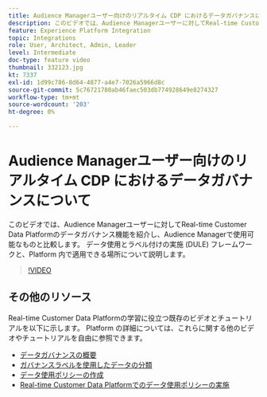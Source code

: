 ```yaml
---
title: Audience Managerユーザー向けのリアルタイム CDP におけるデータガバナンスについて
description: このビデオでは、Audience Managerユーザーに対してReal-time Customer Data Platformのデータガバナンス機能を紹介し、Audience Managerで使用可能なものと比較します。 データ使用とラベル付けの実施 (DULE) フレームワークと、Platform 内で適用できる場所について説明します。
feature: Experience Platform Integration
topic: Integrations
role: User, Architect, Admin, Leader
level: Intermediate
doc-type: feature video
thumbnail: 332123.jpg
kt: 7337
exl-id: 1d99c786-8d64-4877-a4e7-7026a5966d8c
source-git-commit: 5c76721780ab46faec503db774928649e8274327
workflow-type: tm+mt
source-wordcount: '203'
ht-degree: 0%

---
```


# Audience Managerユーザー向けのリアルタイム CDP におけるデータガバナンスについて

このビデオでは、Audience Managerユーザーに対してReal-time Customer Data Platformのデータガバナンス機能を紹介し、Audience Managerで使用可能なものと比較します。 データ使用とラベル付けの実施 (DULE) フレームワークと、Platform 内で適用できる場所について説明します。

>[!VIDEO](https://video.tv.adobe.com/v/332123/?quality=12&learn=on)

## その他のリソース

Real-time Customer Data Platformの学習に役立つ既存のビデオとチュートリアルを以下に示します。 Platform の詳細については、これらに関する他のビデオやチュートリアルを自由に参照できます。

* [データガバナンスの概要](https://experienceleague.adobe.com/docs/platform-learn/tutorials/data-governance/understanding-data-governance.html?lang=en#data-governance)
* [ガバナンスラベルを使用したデータの分類](https://experienceleague.adobe.com/docs/platform-learn/tutorials/data-governance/classify-data-using-governance-labels.html?lang=en#data-governance)
* [データ使用ポリシーの作成](https://experienceleague.adobe.com/docs/platform-learn/tutorials/data-governance/create-data-usage-policies.html?lang=en#data-governance)
* [Real-time Customer Data Platformでのデータ使用ポリシーの実施](https://experienceleague.adobe.com/docs/platform-learn/tutorials/data-governance/enforce-data-usage-policies-in-real-time-cdp.html?lang=en#data-governance)
